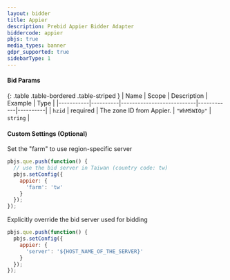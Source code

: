 ```yaml
---
layout: bidder
title: Appier
description: Prebid Appier Bidder Adapter
biddercode: appier
pbjs: true
media_types: banner
gdpr_supported: true
sidebarType: 1
---
```


<a name="appier-bid-params"></a>

#### Bid Params

{: .table .table-bordered .table-striped }
| Name      | Scope    | Description               | Example    | Type     |
|-----------|----------|---------------------------|------------|----------|
| `hzid`    | required | The zone ID from Appier.  | `"WhM5WIOp"` | `string` |

<a name="appier-custom-settings"></a>

#### Custom Settings (Optional)

Set the "farm" to use region-specific server

```javascript
pbjs.que.push(function() {
  // use the bid server in Taiwan (country code: tw)
  pbjs.setConfig({
    appier: {
      'farm': 'tw'
    }
  });
});
```

Explicitly override the bid server used for bidding

```javascript
pbjs.que.push(function() {
  pbjs.setConfig({
    appier: {
      'server': '${HOST_NAME_OF_THE_SERVER}'
    }
  });
});
```
